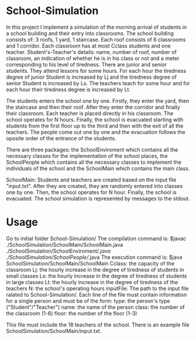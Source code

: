 # School-Simulation 

In this project I implement a simulation of the morning arrival of students in a school building and their entry into classrooms. The school building consists of: 3 roofs, 1 yard, 1 staircase. Each roof consists of 6 classrooms and 1 corridor. Each classroom has at most Cclass students and one teacher.
Student's-Teacher's details: name, number of roof, number of classroom, an indication of whether he is in his class or not and a meter corresponding to his level of tiredness.
There are junior and senior students. They attend lessons for some hours. For each hour the tiredness degree of junior Student is increased by Lj and the tiredness degree of senior Student is increased by Ls. The teachers teach for some hour and for each hour their tiredness degree is increased by Lt. 

The students enters the school one by one. Firstly, they enter the yard, then the staircase and then their roof. After they enter the corridor and finally their classroom. Each teacher is placed directly in his classroom. The school operates for N hours. Finally, the school is evacuated starting with students from the first floor up to the third and then with the exit of all the teachers. The people come out one by one and the evacuation follows the oposite order of the entrance of the students.

There are three packages: the SchoolEnviroment which contains all the necessary classes for the implementation of the school places, the SchoolPeople which contains all the necessary classes to implement the individuals of the school and the SchoolMain which contains the main class.

SchoolMain:
Students and teachers are created based on the input file "input.txt". After they are created, they are randomly entered into classes one by one. Then, the school 
operates for N hour. Finally, the school is evacuated. The school simulation is represented by messages to the stdout.

# Usage

Go to initial folder School-Simulation/
The compilation command is:
$javac ./SchoolSimulation/SchoolMain/SchoolMain.java ./SchoolSimulation/SchoolEnviroment/*.java ./SchoolSimulation/SchoolPeople/*.java
The execution command is: 
$java SchoolSimulation/SchoolMain/SchoolMain <inputFile> <Cclass> <Lj> <Ls> <Lt> <N>
Cclass: the capacity of the classroom
Lj: the hourly increase in the degree of tiredness of students in small classes
Ls: the hourly increase in the degree of tiredness of students in large classes 
Lt: the hourly increase in the degree of tiredness of the teachers
N: the school's operating hours
inputFile: The path to the input file ralated to School-Simulation/. Each line of the file must contain information for a single person and must be of the form: 
<type> <name> <class> <floor> 
type: the person's type ("Student"/"Teacher")
name: the name of the person
class: the number of the classroom (1-6)
floor: the number of the floor (1-3)

This file must include the 18 teachers of the school.
There is an example file SchoolSimulation/SchoolMain/input.txt.
